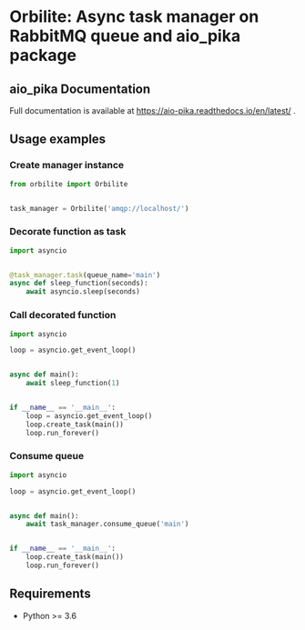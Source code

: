 #  Orbilite: Async task manager on RabbitMQ queue and aio_pika package

## aio_pika Documentation

Full documentation is available at https://aio-pika.readthedocs.io/en/latest/ .

## Usage examples

### Create manager instance
```python
from orbilite import Orbilite


task_manager = Orbilite('amqp://localhost/')
```

### Decorate function as task
```python
import asyncio


@task_manager.task(queue_name='main')
async def sleep_function(seconds):
    await asyncio.sleep(seconds)
```

### Call decorated function
```python
import asyncio

loop = asyncio.get_event_loop()


async def main():
    await sleep_function(1)


if __name__ == '__main__':
    loop = asyncio.get_event_loop()
    loop.create_task(main())
    loop.run_forever()
```

### Consume queue
```python
import asyncio

loop = asyncio.get_event_loop()


async def main():
    await task_manager.consume_queue('main')


if __name__ == '__main__':
    loop.create_task(main())
    loop.run_forever()
```

## Requirements
- Python >= 3.6
